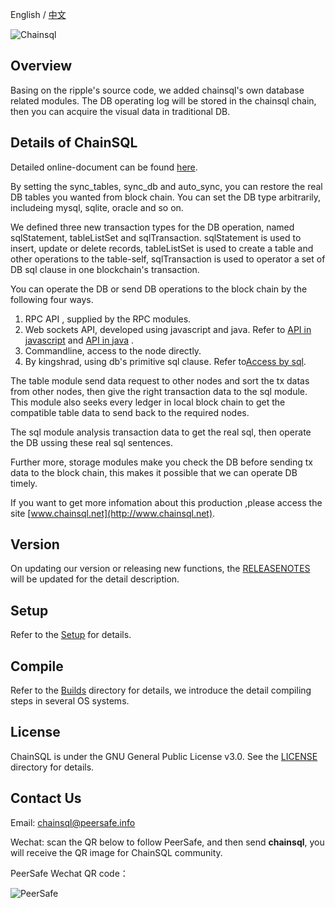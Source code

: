 English / [中文](doc/README_CN.md)

![Chainsql](/images/logo.png)

## Overview

Basing on the ripple's source code, we added chainsql's own database related modules. The DB operating log will be stored in the chainsql chain, then you can acquire the visual data in traditional DB.

## Details of ChainSQL
Detailed online-document can be found [here](http://docs.chainsql.net).

By setting the sync_tables, sync_db and auto_sync, you can restore the real DB tables you wanted from block chain. You can set the DB type arbitrarily, includeing mysql, sqlite, oracle and so on.

We defined three new transaction types for the DB operation, named sqlStatement, tableListSet and sqlTransaction. sqlStatement is used to insert, update or delete records, tableListSet is used to create a table and other operations to the table-self, sqlTransaction is used to operator a set of DB sql clause in one blockchain's transaction.

You can operate the DB or send DB operations to the block chain by the following four ways.

1. RPC API , supplied by the RPC modules.
2. Web sockets API, developed using javascript and java. Refer to [API in javascript](http://docs.chainsql.net/interface/nodeAPI.html) and [API in java](http://docs.chainsql.net/interface/javaAPI.html) .
3. Commandline, access to the node directly.
4. By kingshrad, using db's primitive sql clause. Refer to[Access by sql](http://www.chainsql.net/api_mysql.html).

The table module send data request to other nodes and sort the tx datas from other nodes, then give the right transaction data to the  sql module. This module also seeks every ledger in local block chain to get the compatible table data to send back to the required nodes.

The sql module analysis transaction data to get the real sql, then operate the DB ussing these real sql sentences.

Further more, storage modules make you check the DB before sending tx data to the block chain, this makes it possible that we can operate DB timely.

If you want to get more infomation about this production ,please access the site [www.chainsql.net](http://www.chainsql.net).

## Version
On updating  our version or  releasing new functions, the [RELEASENOTES](./RELEASENOTES.md) will be updated for the detail description.

## Setup
Refer to the  [Setup](./doc/manual/deploy.md) for details.

## Compile

Refer to the  [Builds](./Builds) directory for details, we introduce the detail compiling steps in several OS systems.

## License

ChainSQL is under the GNU General Public License v3.0. See the [LICENSE](./LICENSE) directory for details.

## Contact Us
Email: chainsql@peersafe.info

Wechat: scan the QR below to follow PeerSafe, and then send **chainsql**, you will receive the QR image for ChainSQL community.

PeerSafe Wechat QR code：

![PeerSafe](/images/peersafe.jpg)
